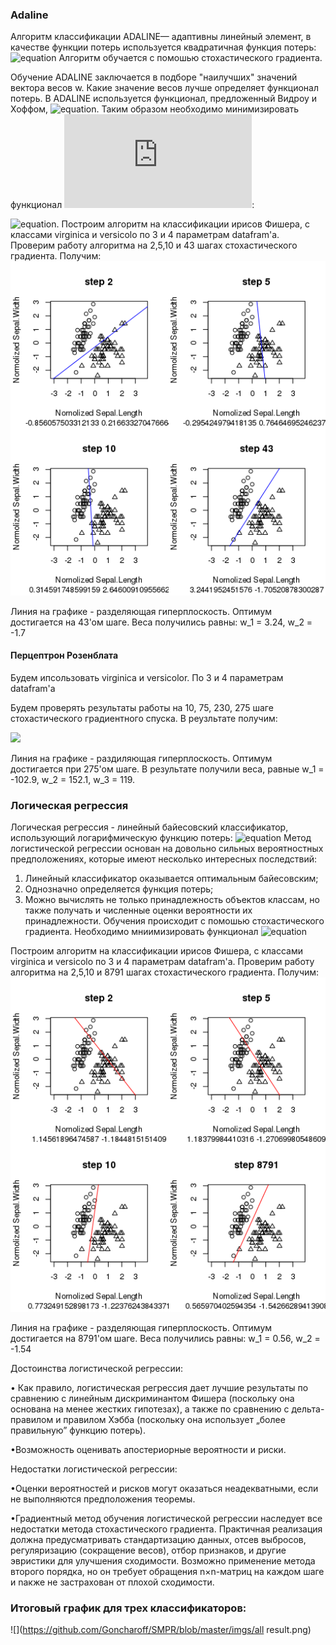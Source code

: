 ### Adaline
  Алгоритм классификации ADALINE— адаптивны линейный элемент, в качестве функции потерь используется квадратичная функция потерь:
![equation](http://latex.codecogs.com/gif.latex?(<w,x>&space;-&space;y_i)^2)
 Алгоритм обучается с помошью стохастического градиента.

  Обучение ADALINE заключается в подборе "наилучших" значений вектора весов w. Какие значение весов лучше определяет функционал потерь. В ADALINE используется функционал, предложенный Видроу и Хоффом, ![equation](http://latex.codecogs.com/gif.latex?L(a,x)&space;=&space;(a-y)^2). Таким образом необходимо минимизировать функционал ![equation](http://latex.codecogs.com/gif.latex?L(a,x)&space;=&space;Q(w)): 

![equation](http://latex.codecogs.com/gif.latex?$$Q(w)=&space;\sum^m_{i=1}{(a(x_i,w)-y_i)^2}\rightarrow&space;min_w$$).
Построим алгоритм на классификации ирисов Фишера, с классами virginica и versicolo по 3 и 4 параметрам datafram'а. Проверим 
работу алгоритма на 2,5,10 и 43 шагах стохастического градиента. Получим: 
![](https://github.com/Goncharoff/SMPR/blob/master/imgs/adadline_result.png)

Линия на графике - разделяющая гиперплоскость. Оптимум достигается на 43'ом шаге.
Веса получились равны: w_1 = 3.24, w_2 = -1.7

#### Перцептрон Розенблата
Будем ипсользовать virginica и versicolor. По 3 и 4 параметрам datafram'а

Будем проверять результаты работы на 10, 75, 230, 275 шаге стохастического градиентного спуска. В реузльтате получим:

![](https://github.com/Goncharoff/SMPR/blob/master/perceptron.png)

Линия на графике - раздиляющая гиперплоскость. Оптимум достигается при 275'ом шаге.
В результате получили веса, равные w_1 = -102.9, w_2 = 152.1, w_3 = 119.


### Логическая регрессия
Логическая регрессия - линейный байесовский классификатор, использующий логарифмическую функцию потерь: 
![equation](http://latex.codecogs.com/gif.latex?L(M)&space;=&space;\log_2(1&plus;e^{-M}))
Метод логистической регрессии основан на довольно сильных вероятностных
предположениях, которые имеют несколько интересных последствий:
1. Линейный классификатор оказывается оптимальным байесовским;
2. Однозначно определяется функция потерь;
3. Можно вычислять не только принадлежность объектов классам, но
также получать и численные оценки вероятности их принадлежности.
  Обучения происходит с помошью стохастического градиента.
  Необходимо мниимизировать функционал ![equation](http://latex.codecogs.com/gif.latex?Q(w,&space;X^l)&space;=&space;\sum_{i=1}^l&space;{\log_2&space;\sigma(<w,&space;x_i>y_i)&space;&plus;&space;const(w)}&space;\rightarrow&space;max_w)

  Построим алгоритм на классификации ирисов Фишера, с классами virginica и versicolo по 3 и 4 параметрам datafram'а. Проверим 
работу алгоритма на 2,5,10 и 8791 шагах стохастического градиента. Получим: 
![](https://github.com/Goncharoff/SMPR/blob/master/imgs/log_reg_result.png)

Линия на графике - разделяющая гиперплоскость. Оптимум достигается на 8791'ом шаге.
Веса получились равны: w_1 = 0.56, w_2 = -1.54

Достоинства логистической регрессии:

• Как правило, логистическая регрессия дает лучшие результаты по сравнению с линейным дискриминантом Фишера (поскольку она основана на менее жестких гипотезах), а также по сравнению с дельта-правилом и правилом Хэбба (поскольку она использует „более правильную” функцию потерь).

•Возможность оценивать апостериорные вероятности и риски.

Недостатки логистической регрессии:

•Оценки вероятностей и рисков могут оказаться неадекватными, если не выполняются предположения теоремы.

•Градиентный метод обучения логистической регрессии наследует все недостатки метода стохастического градиента. Практичная реализация должна предусматривать стандартизацию данных, отсев выбросов, регуляризацию (сокращение весов), отбор признаков, и другие эвристики для улучшения сходимости. Возможно применение метода второго порядка, но он требует обращения n×n-матриц на каждом шаге и nакже не застрахован от плохой сходимости.

### Итоговый график для трех классификаторов:

![](https://github.com/Goncharoff/SMPR/blob/master/imgs/all result.png)
